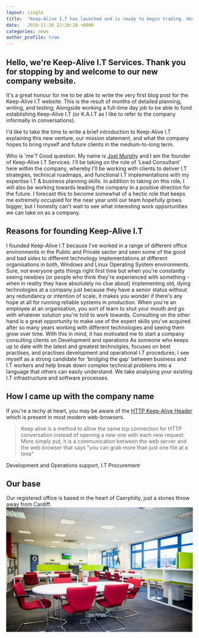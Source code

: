 ```yaml
---
layout: single
title:  "Keep-Alive I.T has launched and is ready to begin trading. Here's a brief introduction to the company."
date:   2019-11-26 22:20:28 +0000
categories: news
author_profile: true
---
```


## Hello, we're Keep-Alive I.T Services. Thank you for stopping by and welcome to our new company website.
It's a great honour for me to be able to write the very first blog post for the Keep-Alive I.T website. This is the result of months of detailed planning, writing, and testing; Alongside working a full-time day job to be able to fund establishing Keep-Alive I.T (or K.A.I.T as I like to refer to the company informally in conversations).

I'd like to take the time to write a brief introduction to Keep-Alive I.T explaining this new venture, our mission statement, and what the company hopes to bring myself and future clients in the medium-to-long term. 

Who is 'me'? Good question. My name is <a href="https://joel-murphy.co.uk/" target="_blank">Joel Murphy</a> and I am the founder of Keep-Alive I.T Services. I'll be taking on the role of 'Lead Consultant' here within the company, whereby I'll be working with clients to deliver I.T strategies, technical roadmaps, and functional I.T implementations with my expertise I.T & business planning skills. In addition to taking on this role, I will also be working towards leading the company in a positive direction for the future. I forecast this to become somewhat of a hectic role that keeps me extremely occupied for the near year until our team hopefully grows bigger, but I honestly can't wait to see what interesting work opportunities we can take on as a company.

## Reasons for founding Keep-Alive I.T
I founded Keep-Alive I.T because I've worked in a range of different office environments in the Public and Private sector and seen some of the good and bad sides to different technology implementations at different organisations in both, Windows and Linux Operating System environments. Sure, not everyone gets things right first time but when you're constantly seeing newbies (or people who think they're experienced with something - when in reality they have absolutely no clue about) implementing old, dying technologies at a company just because they have a senior status without any redundancy or intention of scale, it makes you wonder if there's any hope at all for running reliable systems in production. When you're an employee at an organisation, you sort of learn to shut your mouth and go with whatever solution you're told to work towards. Consulting on the other hand is a great opportunity to make use of the expert skills you've acquired after so many years working with different technologies and seeing them grow over time. With this in mind, it has motivated me to start a company consulting clients on Development and operations 
As someone who keeps up to date with the latest and greatest technolgies, focuses on best practises, and practises development and operational I.T procedures; I see myself as a strong candidate for 'bridging the gap' between business and I.T workers and help break down complex technical problems into a language that others can easily understand.
We take analysing your existing I.T infrastructure and software processes.

## How I came up with the company name
If you're a techy at heart, you may be aware of the [HTTP Keep-Alive Header](https://developer.mozilla.org/en-US/docs/Web/HTTP/Headers/Keep-Alive) which is present in most modern web-browsers.

> Keep alive is a method to allow the same tcp connection for HTTP conversation instead of opening a new one with each new request. More simply put, it is a communication between the web server and the web browser that says "you can grab more than just one file at a time"

Development and Operations support, I.T Procurement

## Our base
Our registered office is based in the heart of Caerphilly, just a stones throw away from Cardiff.
<img class="lazy" src="/assets/images/welsh-ice.jpg" />

